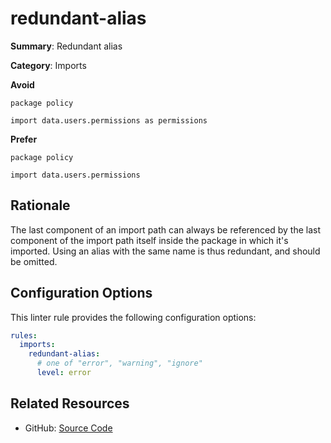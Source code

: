 # redundant-alias

**Summary**: Redundant alias

**Category**: Imports

**Avoid**
```rego
package policy

import data.users.permissions as permissions
```

**Prefer**
```rego
package policy

import data.users.permissions
```

## Rationale

The last component of an import path can always be referenced by the last
component of the import path itself inside the package in which it's imported.
Using an alias with the same name is thus redundant, and should be omitted.

## Configuration Options

This linter rule provides the following configuration options:

```yaml
rules:
  imports:
    redundant-alias:
      # one of "error", "warning", "ignore"
      level: error
```

## Related Resources

- GitHub: [Source Code](https://github.com/open-policy-agent/regal/blob/main/bundle/regal/rules/imports/redundant-alias/redundant_alias.rego)
